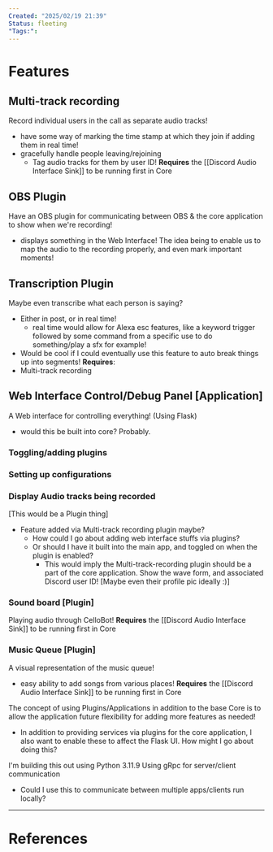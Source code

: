 ```yaml
---
Created: "2025/02/19 21:39"
Status: fleeting
"Tags:":
---
```

# Features
## Multi-track recording
Record individual users in the call as separate audio tracks!
- have some way of marking the time stamp at which they join if adding them in real time!
- gracefully handle people leaving/rejoining
	- Tag audio tracks for them by user ID!
**Requires** the [[Discord Audio Interface Sink]] to be running first in Core
## OBS Plugin
Have an OBS plugin for communicating between OBS & the core application to show when we're recording!
- displays something in the Web Interface!
The idea being to enable us to map the audio to the recording properly, and even mark important moments!

## Transcription Plugin
Maybe even transcribe what each person is saying?
- Either in post, or in real time!
	- real time would allow for Alexa esc features, like a keyword trigger followed by some command from a specific use to do something/play a sfx for example!
- Would be cool if I could eventually use this feature to auto break things up into segments!
**Requires**:
- Multi-track recording

## Web Interface Control/Debug Panel [Application]
A Web interface for controlling everything! (Using Flask)
- would this be built into core? Probably.
### Toggling/adding plugins
### Setting up configurations
### Display Audio tracks being recorded 
[This would be a Plugin thing]
- Feature added via Multi-track recording plugin maybe?
	- How could I go about adding web interface stuffs via plugins?
	- Or should I have it built into the main app, and toggled on when the plugin is enabled?
		- This would imply the Multi-track-recording plugin should be a part of the core application.
Show the wave form, and associated Discord user ID! [Maybe even their profile pic ideally :)]
### Sound board [Plugin]
Playing audio through CelloBot!
**Requires** the [[Discord Audio Interface Sink]] to be running first in Core
### Music Queue [Plugin]
A visual representation of the music queue!
- easy ability to add songs from various places!
**Requires** the [[Discord Audio Interface Sink]] to be running first in Core

The concept of using Plugins/Applications in addition to the base Core is to allow the application future flexibility for adding more features as needed!
- In addition to providing services via plugins for the core application, I also want to enable these to affect the Flask UI. How might I go about doing this?

I'm building this out using Python 3.11.9
Using gRpc for server/client communication
- Could I use this to communicate between multiple apps/clients run locally? 

---
# References